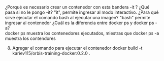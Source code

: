 ¿Porqué es necesario crear un contenedor con esta bandera -it ? ¿Qué pasa si no le pongo -it?
   "it", permite ingresar al modo interactivo.
¿Para qué sirve ejecutar el comando bash al ejecutar una imagen?
    "bash" permite ingresar al contenedor
¿Cuál es la diferencia entre docker ps y docker ps -a?	
docker ps muestra los contenedores ejecutados, miestras que docker ps -a muestra los contendores

8. Agregar el comando para ejecutar el contenedor
	docker build -t kariev115/orbis-training-docker:0.2.0 .
